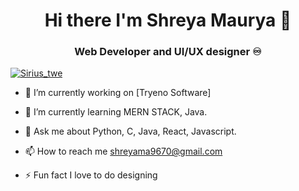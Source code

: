 ### <h1 align='center'>Hi there I'm Shreya Maurya 👋</h1>
<h3 align="center"> Web Developer and UI/UX designer ♾️</h3>

<p align="left"> <a href="https://www.twitter.com/in/Sirius_twe" target="blank"><img src="https://img.shields.io/twitter/follow/shreyamaurya?logo=twitter&style=for-the-badge" alt="Sirius_twe" /></a> </p>

 - 🔭 I’m currently working on [Tryeno Software]
<!--(https://github.com/CanisCoder/All-In-One-Application-) -->


- 🌱 I’m currently learning MERN STACK, Java.
<!--- 👯 I’m looking to collaborate on ...
- 🤔 I’m looking for help with ...-->
- 💬 Ask me about  Python, C, Java, React, Javascript.

- 📫 How to reach me shreyama9670@gmail.com
<!--- 😄 Pronouns: ... -->
- ⚡ Fun fact I love to do designing  
